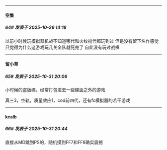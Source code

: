 ﻿
*****

####  空集  
##### 64#       发表于 2025-10-29 14:18

以前小时候玩模拟器机战不知道哪代和火纹初代都玩到过 但是没有留下名作感觉只觉得为什么这游戏玩几关全队就死完了 自此没有玩过战棋


*****

####  留小草  
##### 65#       发表于 2025-10-31 20:06

小时候的盗版碟，经常打包进去一些碟面之外的游戏

真三3，空轨，质量效应1，cod前四代，还有fc模拟器的若干游戏


*****

####  kcalb  
##### 66#       发表于 2025-10-31 20:44

直接从MD跳到PS的，随机摸到FF7和FF8确实震撼

